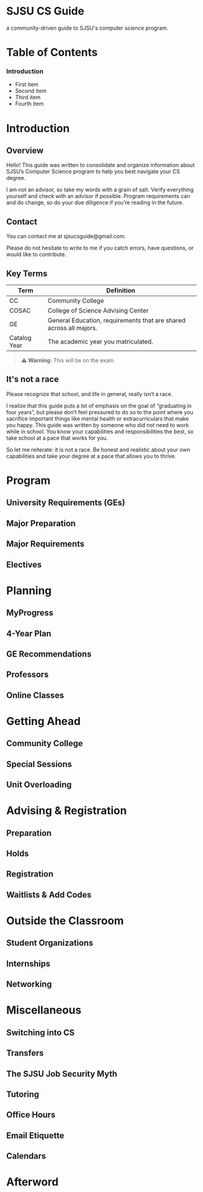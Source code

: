 # SJSU CS Guide
a community-driven guide to SJSU's computer science program.

# Table of Contents
### Introduction
<ul>
  <li>First item</li>
  <li>Second item</li>
  <li>Third item</li>
  <li>Fourth item</li>
</ul>

# Introduction 
## Overview
<p>
Hello! This guide was written to consolidate and organize information about SJSU’s Computer Science program to help you best navigate your CS degree.
	
I am not an advisor, so take my words with a grain of salt. Verify everything yourself and check with an advisor if possible. Program requirements can and do change, so do your due diligence if you’re reading in the future.

<p>

## Contact
<p>
You can contact me at sjsucsguide@gmail.com.

Please do not hesitate to write to me if you catch errors, have questions, or would like to contribute.
<p>

## Key Terms
| Term                | Definition                                                                                                            |
|---------------------|-----------------------------------------------------------------------------------------------------------------------|
| CC                  | Community College                                                                                                     |
| COSAC               | College of Science Advising Center                                                                                    |
| GE                  | General Education, requirements that are shared across all majors.                                                    |
| Catalog Year        | The academic year you matriculated. 																																									|

> :warning: **Warning:** This will be on the exam.
	
## It's not a race
<p>
Please recognize that school, and life in general, really isn’t a race.

I realize that this guide puts a lot of emphasis on the goal of “graduating in four years”, but please don’t feel pressured to do so to the point where you sacrifice important things like mental health or extracurriculars that make you happy. This guide was written by someone who did not need to work while in school. You know your capabilities and responsibilities the best, so take school at a pace that works for you.

So let me reiterate: it is not a race. Be honest and realistic about your own capabilities and take your degree at a pace that allows you to thrive.
<p>

# Program
## University Requirements (GEs)
## Major Preparation
## Major Requirements
## Electives

# Planning
## MyProgress
## 4-Year Plan
## GE Recommendations
## Professors
## Online Classes

# Getting Ahead
## Community College
## Special Sessions
## Unit Overloading

# Advising & Registration
## Preparation
## Holds
## Registration
## Waitlists & Add Codes

# Outside the Classroom
## Student Organizations
## Internships
## Networking

# Miscellaneous
## Switching into CS
## Transfers
## The SJSU Job Security Myth
## Tutoring
## Office Hours
## Email Etiquette
## Calendars 

# Afterword

